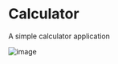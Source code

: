 # Calculator

A simple calculator application

![image](https://user-images.githubusercontent.com/104296616/224567646-29b8e6cc-7952-41ff-aeae-bc2ad0afa26c.png)
